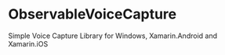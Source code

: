 # ObservableVoiceCapture

Simple Voice Capture Library for Windows, Xamarin.Android and Xamarin.iOS

